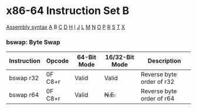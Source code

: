 x86-64 Instruction Set B
========================

[Assembly syntax](AssemblyX64.md)
[A](AssemblyX64A.md) B [C](AssemblyX64C.md)
[D](AssemblyX64D.md) [H](AssemblyX64H.md) [I](AssemblyX64I.md)
[J](AssemblyX64J.md) [L](AssemblyX64L.md) [M](AssemblyX64M.md)
[N](AssemblyX64N.md) [O](AssemblyX64O.md) [P](AssemblyX64P.md)
[R](AssemblyX64R.md) [S](AssemblyX64S.md) [T](AssemblyX64T.md)
[X](AssemblyX64X.md)

### bswap: Byte Swap

| Instruction | Opcode   | 64-Bit Mode | 16/32-Bit Mode | Description |
| ----------- | -------- | ----------- | -------------- | ------------------------- |  
| bswap r32   | 0F C8+r  | Valid       | Valid          | Reverse byte order of r32 |
| bswap r64   | 0F C8+r  | Valid       | ~~N.E.~~       | Reverse byte order of r64 |
